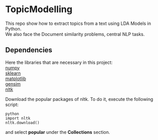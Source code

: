 # TopicModelling
This repo show how to extract topics from a text using LDA Models in Python. \
We also face the Document similarity problems, central NLP tasks.

## Dependencies
Here the libraries that are necessary in this project: \
[numpy](https://pypi.python.org/pypi/numpy) \
[sklearn](http://scikit-learn.org/stable/install.html) \
[matplotlib](https://matplotlib.org) \
[gensim](https://github.com/RaRe-Technologies/gensim) \
[nltk](http://www.nltk.org)

Download the popular packages of nltk. To do it, execute the following script:
```
python
import nltk
nltk.download()
```
and select **popular** under the **Collections** section.

